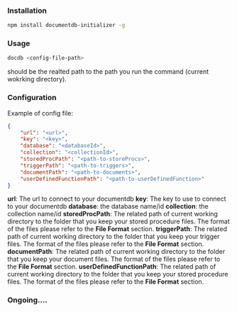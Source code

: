 
### Installation
```sh
npm install documentdb-initializer -g
```

### Usage

```sh
docdb <config-file-path>
```
<config-file-path> should be the realted path to the path you run the command (current wokrking directory).

### Configuration

Example of config file:
```json
{
    "url": "<url>",
    "key": "<key>",
    "database": "<databaseId>",
    "collection": "<collectionId>",
    "storedProcPath": "<path-to-storeProcs>",
    "triggerPath": "<path-to-triggers>",
    "documentPath": "<path-to-documents>",
    "userDefinedFunctionPath": "<path-to-userDefinedFunction>"
}
```
**url**: The url to connect to your documentdb
**key**: The key to use to connect to your documentdb
**database**: the database name/id
**collection**: the collection name/id
**storedProcPath**: The related path of current working directory to the folder that you keep your stored procedure files. The format of the files please refer to the **File Format** section.
**triggerPath**: The related path of current working directory to the folder that you keep your trigger files. The format of the files please refer to the **File Format** section.
**documentPath**: The related path of current working directory to the folder that you keep your document files. The format of the files please refer to the **File Format** section.
**userDefinedFunctionPath**: The related path of current working directory to the folder that you keep your stored procedure files. The format of the files please refer to the **File Format** section.

### Ongoing....